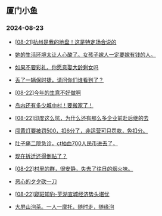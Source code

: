 ## 厦门小鱼 
### 2024-08-23

+ [[08-21]杭州是我的地盘！这是特定场合说的](http://bbs.xmfish.com/read-htm-tid-18234717.html)

+ [她的生活环境太让人心酸了。女孩子嫁人一定要嫁有钱的人。](http://bbs.xmfish.com/read-htm-tid-18234736.html)

+ [如果不要彩礼，你愿意娶大龄剩女吗](http://bbs.xmfish.com/read-htm-tid-18234722.html)

+ [丢了一辆保时捷，请问你们谁看到了？](http://bbs.xmfish.com/read-htm-tid-18234777.html)

+ [[08-22]今年的生意不好做啊](http://bbs.xmfish.com/read-htm-tid-18234825.html)

+ [岛内还有多少城中村！要搬家了！](http://bbs.xmfish.com/read-htm-tid-18234873.html)

+ [[08-22]印度这么坑，为什么还有那么多企业前赴后继的去](http://bbs.xmfish.com/read-htm-tid-18234741.html)

+ [闯黄灯要被罚500，扣6分了，非运营可只罚款，免扣分。](http://bbs.xmfish.com/read-htm-tid-18234795.html)

+ [肚子痛二院急诊，ct抽血700人民币进去了，](http://bbs.xmfish.com/read-htm-tid-18234770.html)

+ [现在拆迁还得倒贴了？](http://bbs.xmfish.com/read-htm-tid-18234830.html)

+ [[08-22]村里的群，很安静，失去了往日的烟火味。](http://bbs.xmfish.com/read-htm-tid-18234938.html)

+ [恶心的夕夕砍一刀](http://bbs.xmfish.com/read-htm-tid-18234839.html)

+ [[08-22]窥斑知豹-芜湖宣城经济势头堪忧](http://bbs.xmfish.com/read-htm-tid-18234779.html)

+ [大屏山泡茶。一人一摩托，随时走，随缘泡](http://bbs.xmfish.com/read-htm-tid-18234982.html)

